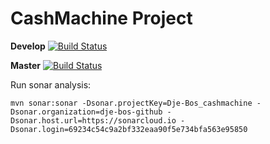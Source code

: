 # CashMachine Project
**Develop** [![Build Status](https://travis-ci.com/Dje-Bos/cashmachine.svg?branch=develop)](https://travis-ci.com/Dje-Bos/cashmachine)

**Master** [![Build Status](https://travis-ci.com/Dje-Bos/cashmachine.svg?branch=master)](https://travis-ci.com/Dje-Bos/cashmachine)  

Run sonar analysis:  
```
mvn sonar:sonar -Dsonar.projectKey=Dje-Bos_cashmachine -Dsonar.organization=dje-bos-github -Dsonar.host.url=https://sonarcloud.io -Dsonar.login=69234c54c9a2bf332eaa90f5e734bfa563e95850
```
